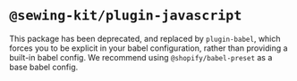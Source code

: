 # `@sewing-kit/plugin-javascript`

This package has been deprecated, and replaced by `plugin-babel`, which forces you to be explicit in your babel configuration, rather than providing a built-in babel config. We recommend using `@shopify/babel-preset` as a base babel config.
